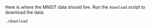 Here is where the MNIST data should live. Run the `download` script to download the data.

```bash
./download
```
